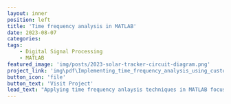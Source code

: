 ```yaml
---
layout: inner
position: left
title: 'Time frequency analysis in MATLAB'
date: 2023-08-07
categories: 
tags: 
    - Digital Signal Processing
    - MATLAB
featured_image: 'img/posts/2023-solar-tracker-circuit-diagram.png'
project_link: 'img\pdf\Implementing_time_frequency_analysis_using_custom_spectrogram_program_in_MATLAB_with_applications_to_radar_and_biomedical_signals_processing.pdf'
button_icon: 'file'
button_text: 'Visit Project'
lead_text: "Applying time frequency anlaysis techniques in MATLAB focusing on implementation and applications to radar and biomedical signals processing"
---
```

